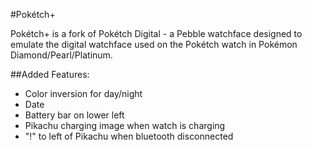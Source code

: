 #Pokétch+

Pokétch+ is a fork of Pokétch Digital - a Pebble watchface designed to emulate the digital watchface used on the Pokétch watch in Pokémon Diamond/Pearl/Platinum.

##Added Features:
- Color inversion for day/night
- Date
- Battery bar on lower left
- Pikachu charging image when watch is charging
- "!" to left of Pikachu when bluetooth disconnected
